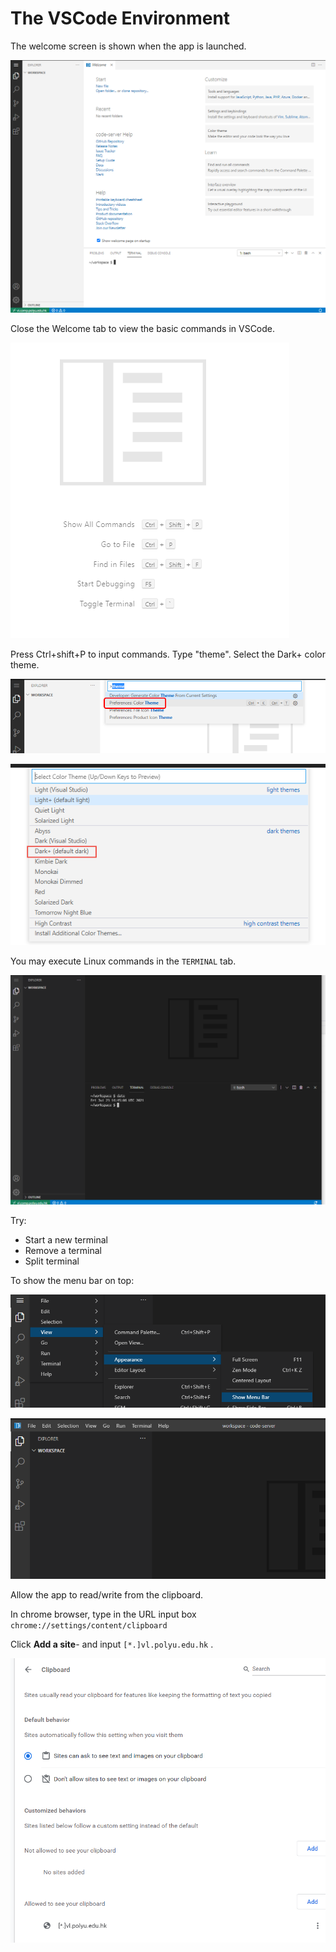 # The VSCode Environment

The welcome screen is shown when the app is launched.

![Welcome screen in VScode](.gitbook/assets/image%20%283%29.png)

Close the Welcome tab to view the basic commands in VSCode.

![](.gitbook/assets/image.png)

Press Ctrl+shift+P to input commands. Type "theme". Select the Dark+ color theme. 

![](.gitbook/assets/image%20%285%29.png)



![](.gitbook/assets/image%20%289%29.png)

You may execute Linux commands in the `TERMINAL` tab.

![](.gitbook/assets/image%20%281%29.png)

Try: 

* Start a new terminal
* Remove a terminal
* Split terminal

To show the menu bar on top:

![](.gitbook/assets/image%20%2810%29.png)

![](.gitbook/assets/image%20%2811%29.png)

Allow the app to read/write from the clipboard.

In chrome browser, type in the URL input box `chrome://settings/content/clipboard`

Click **Add a site**- and input `[*.]vl.polyu.edu.hk` .

![](.gitbook/assets/image%20%2812%29.png)

















